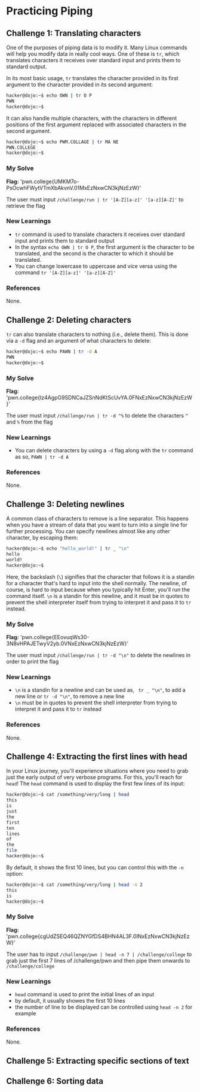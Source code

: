 # Practicing Piping 

## Challenge 1: Translating characters 
One of the purposes of piping data is to modify it. Many Linux commands will help you modify data in really cool ways. One of these is ```tr```, which translates characters it receives over standard input and prints them to standard output.

In its most basic usage, ```tr``` translates the character provided in its first argument to the character provided in its second argument:
```bash
hacker@dojo:~$ echo OWN | tr O P
PWN
hacker@dojo:~$
```
It can also handle multiple characters, with the characters in different positions of the first argument replaced with associated characters in the second argument.
```bash
hacker@dojo:~$ echo PWM.COLLAGE | tr MA NE
PWN.COLLEGE
hacker@dojo:~$
```

### My Solve 
**Flag:** 'pwn.college{UMKM7o-PsOcwhFWytVTmXbAkvnV.01MxEzNxwCN3kjNzEzW}'

The user must input ```/challenge/run | tr '[A-Z][a-z]' '[a-z][A-Z]'``` to retrieve the flag 

### New Learnings 
- ```tr``` command is used to translate characters it receives over standard input and prints them to standard output
- In the syntax ```echo OWN | tr O P```, the first argument is the character to be translated, and the second is the character to which it should be translated.
- You can change lowercase to uppercase and vice versa using the command ```tr '[A-Z][a-z]' '[a-z][A-Z]'```

### References 
None.

## Challenge 2: Deleting characters
```tr``` can also translate characters to nothing (i.e., delete them). This is done via a ```-d``` flag and an argument of what characters to delete:
```bash
hacker@dojo:~$ echo PAWN | tr -d A
PWN
hacker@dojo:~$
```

### My Solve 
**Flag:** 'pwn.college{Iz4AgpG9SDNCaJZSnNdKtScUvYA.0FNxEzNxwCN3kjNzEzW}'

The user must input ```/challenge/run | tr -d ^%``` to delete the characters ```^``` and ```%``` from the flag 

### New Learnings 
- You can delete characters by using a ```-d``` flag along with the ```tr``` command as so, ```PAWN | tr -d A```

### References 
None.

## Challenge 3: Deleting newlines 
A common class of characters to remove is a line separator. This happens when you have a stream of data that you want to turn into a single line for further processing. You can specify newlines almost like any other character, by escaping them:
```bash
hacker@dojo:~$ echo "hello_world!" | tr _ "\n"
hello
world!
hacker@dojo:~$
```
Here, the backslash (```\```) signifies that the character that follows it is a standin for a character that's hard to input into the shell normally. The newline, of course, is hard to input because when you typically hit Enter, you'll run the command itself. ```\n``` is a standin for this newline, and it must be in quotes to prevent the shell interpreter itself from trying to interpret it and pass it to ```tr``` instead.

### My Solve 
**Flag:** 'pwn.college{EEovuqWs30-3N8vHPAJETwyV2yb.0VNxEzNxwCN3kjNzEzW}'

The user must input ```/challenge/run | tr -d "\n"``` to delete the newlines in order to print the flag 

### New Learnings 
- ```\n``` is a standin for a newline and can be used as, ``` tr _ "\n"```, to add a new line or ```tr -d "\n"```, to remove a new line 
- ```\n``` must be in quotes to prevent the shell interpreter from trying to interpret it and pass it to ```tr``` instead

### References 
None.

## Challenge 4: Extracting the first lines with head 
In your Linux journey, you'll experience situations where you need to grab just the early output of very verbose programs. For this, you'll reach for ```head```! The ```head``` command is used to display the first few lines of its input:
```bash
hacker@dojo:~$ cat /something/very/long | head
this
is
just
the
first
ten
lines
of
the
file
hacker@dojo:~$
```
By default, it shows the first 10 lines, but you can control this with the ```-n``` option:
```bash
hacker@dojo:~$ cat /something/very/long | head -n 2
this
is
hacker@dojo:~$
```

### My Solve 
**Flag:** 'pwn.college{cgUdZSEQ46QZNYGfDS4BHN4AL3F.0lNxEzNxwCN3kjNzEzW}'

The user has to input ```/challenge/pwn | head -n 7 | /challenge/college``` to grab just the first 7 lines of /challenge/pwn and then pipe them onwards to ```/challenge/college```

### New Learnings 
- ```head``` command is used to print the initial lines of an input
- by default, it usually showes the first 10 lines
- the number of line to be displayed can be controlled using ```head -n 2``` for example 

### References 
None.

## Challenge 5: Extracting specific sections of text 
## Challenge 6: Sorting data 
